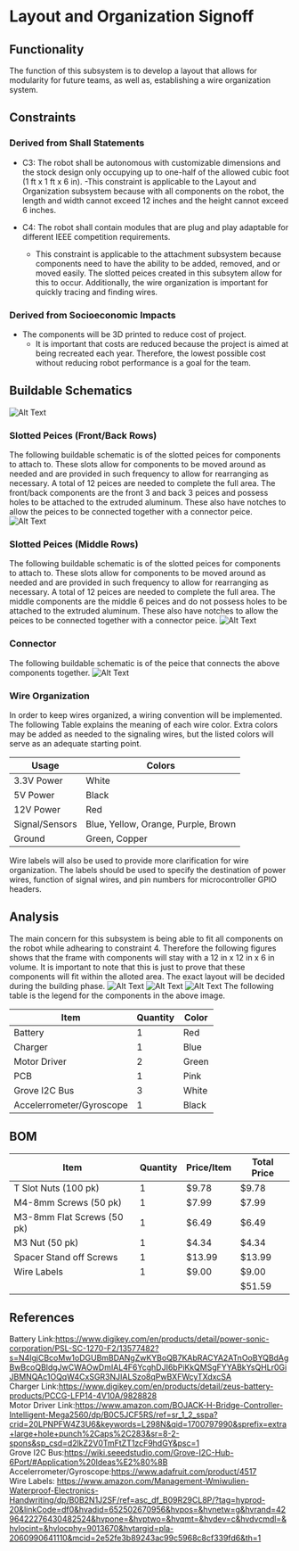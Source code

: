 # Layout and Organization Signoff 

## Functionality

The function of this subsystem is to develop a layout that allows for modularity for future teams, as well as, establishing a wire organization system.

## Constraints

### Derived from Shall Statements

- C3: The robot shall be autonomous with customizable dimensions and the stock design only occupying up to one-half of the allowed cubic foot (1 ft x 1 ft x 6 in).
	 -This constraint is applicable to the Layout and Organization subsystem because with all components on the robot, the length and width cannot exceed 12 inches and the height cannot exceed 6 inches.


- C4: The robot shall contain modules that are plug and play adaptable for different IEEE competition requirements.
	- This constraint is applicable to the attachment subsystem because components need to have the ability to be added, removed, and or moved easily. The slotted peices created in this subsytem allow for this to occur. Additionally, the wire organization is important for quickly tracing and finding wires. 

### Derived from Socioeconomic Impacts

- The components will be 3D printed to reduce cost of project. 	
	- It is important that costs are reduced because the project is aimed at being recreated each year. Therefore, the lowest possible cost without reducing robot performance is a goal for the team. 
	
## Buildable Schematics

![Alt Text](https://github.com/lchapman42/Control-Sensing-Wireless-Charging-Robot/blob/main/Documentation/Images/Layout-Organization/Frame%20with%20Slotted%20Pieces%20Corner%20View.jpg)

### Slotted Peices (Front/Back Rows)
The following buildable schematic is of the slotted peices for components to attach to. These slots allow for components to be moved around as needed and are provided in such frequency to allow for rearranging as necessary. A total of 12 peices are needed to complete the full area. The front/back components are the front 3 and back 3 peices and possess holes to be attached to the extruded aluminum. These also have notches to allow the peices to be connected together with a connector peice. 
![Alt Text](https://github.com/lchapman42/Control-Sensing-Wireless-Charging-Robot/blob/main/Documentation/Images/Layout-Organization/Slotted%20Peices%20Front-Back%20Rows%20Schematic.jpg)

### Slotted Peices (Middle Rows) 
The following buildable schematic is of the slotted peices for components to attach to. These slots allow for components to be moved around as needed and are provided in such frequency to allow for rearranging as necessary. A total of 12 peices are needed to complete the full area. The middle components are the middle 6 peices and do not possess holes to be attached to the extruded aluminum. These also have notches to allow the peices to be connected together with a connector peice.
![Alt Text](https://github.com/lchapman42/Control-Sensing-Wireless-Charging-Robot/blob/main/Documentation/Images/Layout-Organization/Slotted%20Peice%20Middle%20Schematic.jpg)

### Connector
The following buildable schematic is of the peice that connects the above components together.
![Alt Text](https://github.com/lchapman42/Control-Sensing-Wireless-Charging-Robot/blob/main/Documentation/Images/Layout-Organization/Connector%20Schematic.jpg)

### Wire Organization
In order to keep wires organized, a wiring convention will be implemented. 
The following Table explains the meaning of each wire color. Extra colors may be added
as needed to the signaling wires, but the listed colors will serve as an adequate starting point. 

|Usage|Colors|
|-|-|
|3.3V Power|White|
|5V Power|Black|
|12V Power|Red|
|Signal/Sensors|Blue, Yellow, Orange, Purple, Brown|
|Ground|Green, Copper|

Wire labels will also be used to provide more clarification for wire organization. 
The labels should be used to specify the destination of power wires, function of signal wires,
and pin numbers for microcontroller GPIO headers. 

## Analysis
The main concern for this subsystem is being able to fit all components on the robot while adhearing to constraint 4. Therefore the following figures shows that the frame with components will stay with a 12 in x 12 in x 6 in volume. It is important to note that this is just to prove that these components will fit within the alloted area. The exact layout will be decided during the building phase.
![Alt Text](https://github.com/lchapman42/Control-Sensing-Wireless-Charging-Robot/blob/main/Documentation/Images/Layout-Organization/Chassis%20Frame%20Layout%20Size%20Confirmation.jpg)
![Alt Text](https://github.com/lchapman42/Control-Sensing-Wireless-Charging-Robot/blob/main/Documentation/Images/Layout-Organization/Robot%20Layout%20Corner%20View.jpg)
![Alt Text](https://github.com/lchapman42/Control-Sensing-Wireless-Charging-Robot/blob/main/Documentation/Images/Layout-Organization/Robot%20Layout%20Top%20VIew.jpg)
The following table is the legend for the components in the above image.

| Item | Quantity | Color |
|-|-|-|
|Battery|1|Red|
|Charger|1|Blue|
|Motor Driver|2|Green|
|PCB|1|Pink|
|Grove I2C Bus|3|White|
|Accelerrometer/Gyroscope|1|Black|

## BOM
| Item | Quantity | Price/Item | Total Price | 
|-|-|-|-|
|T Slot Nuts (100 pk)|1|$9.78|$9.78| 
|M4-8mm Screws (50 pk)|1|$7.99|$7.99| 
|M3-8mm Flat Screws (50 pk)|1|$6.49|$6.49|
|M3 Nut (50 pk)|1|$4.34|$4.34|
|Spacer Stand off Screws|1|$13.99|$13.99|
|Wire Labels|1|$9.00|$9.00|
| | | |$51.59|

## References
Battery Link:https://www.digikey.com/en/products/detail/power-sonic-corporation/PSL-SC-1270-F2/13577482?s=N4IgjCBcoMw1oDGUBmBDANgZwKYBoQB7KAbRACYA2ATnOoBYQBdAgBwBcoQBldgJwCWAOwDmIAL4F6YcghDJI6bPiKkQMSgFYYABkYsQHLr0GiJBMNQAc1OQqW4CxSGR3NJIALSzo8qPwBXFWcyTXdxcSA    
Charger Link:https://www.digikey.com/en/products/detail/zeus-battery-products/PCCG-LFP14-4V10A/9828828    
Motor Driver Link:https://www.amazon.com/BOJACK-H-Bridge-Controller-Intelligent-Mega2560/dp/B0C5JCF5RS/ref=sr_1_2_sspa?crid=20LPNPFW4Z3U6&keywords=L298N&qid=1700797990&sprefix=extra+large+hole+punch%2Caps%2C283&sr=8-2-spons&sp_csd=d2lkZ2V0TmFtZT1zcF9hdGY&psc=1    
Grove I2C Bus:https://wiki.seeedstudio.com/Grove-I2C-Hub-6Port/#Application%20Ideas%E2%80%8B    
Accelerrometer/Gyroscope:https://www.adafruit.com/product/4517    
Wire Labels: https://www.amazon.com/Management-Wmiwulien-Waterproof-Electronics-Handwriting/dp/B0B2N1J2SF/ref=asc_df_B09R29CL8P/?tag=hyprod-20&linkCode=df0&hvadid=652502670956&hvpos=&hvnetw=g&hvrand=4296422276430482524&hvpone=&hvptwo=&hvqmt=&hvdev=c&hvdvcmdl=&hvlocint=&hvlocphy=9013670&hvtargid=pla-2060990641110&mcid=2e52fe3b89243ac99c5968c8cf339fd6&th=1  

